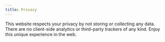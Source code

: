 ```yaml
---
title: Privacy
---
```


This website respects your privacy by not storing or collecting any data. There are no client-side analytics or third-party trackers of any kind. Enjoy this unique experience in the web.
